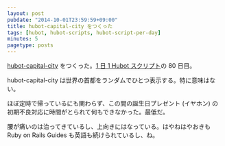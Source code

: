 ```yaml
---
layout: post
pubdate: "2014-10-01T23:59:59+09:00"
title: hubot-capital-city をつくった
tags: [hubot, hubot-scripts, hubot-script-per-day]
minutes: 5
pagetype: posts
---
```

[hubot-capital-city][gh:bouzuya/hubot-capital-city] をつくった。[1 日 1 Hubot スクリプト][hubot-script-per-day]の 80 日目。

hubot-capital-city は世界の首都をランダムでひとつ表示する。特に意味はない。

ほぼ定時で帰っているにも関わらず、この間の誕生日プレゼント (イヤホン) の初期不良対応に時間がとられて何もできなかった。最低だ。

腰が痛いのは治ってきているし、上向きにはなっている。はやねはやおきも Ruby on Rails Guides も英語も続けられているし、ね。

[gh:bouzuya/hubot-capital-city]: https://github.com/bouzuya/hubot-capital-city
[hubot-script-per-day]: http://blog.bouzuya.net/posts?tags=hubot-script-per-day
